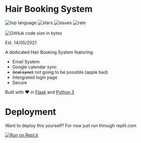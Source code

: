 # Hair Booking System
![top language](https://img.shields.io/github/languages/top/BEMZ01/Hair-Booking-System-Public?style=for-the-badge)
![stars](https://img.shields.io/github/stars/BEMZ01/Hair-Booking-System-Public?style=for-the-badge)
![issues](https://img.shields.io/github/issues/BEMZ01/Hair-Booking-System-Public?style=for-the-badge)
![rate](https://img.shields.io/github/commit-activity/m/BEMZ01/Hair-Booking-System-Public?style=for-the-badge)
<br><br>
![GitHub code size in bytes](https://img.shields.io/github/languages/code-size/BEMZ01/Hair-Booking-System-Public?style=for-the-badge)

Est. 14/05/2021

A dedicated Hair Booking System featuring:
- Email System
- Google calendar sync 
- ~~(ical sync)~~ not going to be possible (apple bad)
- Intergrated login page
- Secure 

Built with ❤️ in [Flask](https://github.com/pallets/flask) and [Python 3](https://github.com/python)

<h1>Deployment</h1>
Want to deploy this yourself?
For now just run through replit.com

[![Run on Repl.it](https://repl.it/badge/github/BEMZ01/ALevel-Hair)](https://repl.it/github/BEMZ01/Hair-Booking-System-Public)
